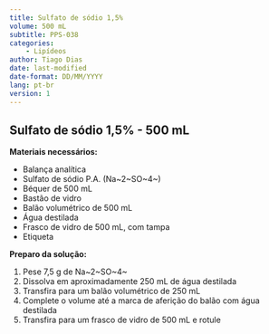 ```yaml
---
title: Sulfato de sódio 1,5%
volume: 500 mL
subtitle: PPS-038
categories:
    - Lipídeos
author: Tiago Dias
date: last-modified
date-format: DD/MM/YYYY
lang: pt-br
version: 1
---
```


## Sulfato de sódio 1,5% - 500 mL

**Materiais necessários:**

- Balança analítica
- Sulfato de sódio P.A. (Na~2~SO~4~)
- Béquer de 500 mL
- Bastão de vidro
- Balão volumétrico de 500 mL
- Água destilada
- Frasco de vidro de 500 mL, com tampa
- Etiqueta

**Preparo da solução:**

1. Pese 7,5 g de Na~2~SO~4~
2. Dissolva em aproximadamente 250 mL de água destilada
3. Transfira para um balão volumétrico de 250 mL
4. Complete o volume até a marca de aferição do balão com água destilada
5. Transfira para um frasco de vidro de 500 mL e rotule
